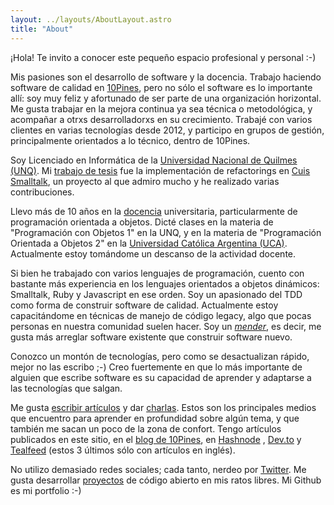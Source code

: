 ```yaml
---
layout: ../layouts/AboutLayout.astro
title: "About"
---
```


¡Hola! Te invito a conocer este pequeño espacio profesional y personal :-)

Mis pasiones son el desarrollo de software y la docencia. Trabajo haciendo software de calidad en
[10Pines](https://10pines.com), pero no sólo el software es lo importante allí: soy muy feliz y afortunado de ser parte
de una organización horizontal. Me gusta trabajar en la mejora continua ya sea técnica o metodológica, y acompañar a
otrxs desarrolladorxs en su crecimiento. Trabajé con varios clientes en varias tecnologías desde 2012, y participo en
grupos de gestión, principalmente orientados a lo técnico, dentro de 10Pines.

Soy Licenciado en Informática de la [Universidad Nacional de Quilmes (UNQ)](https://unq.edu.ar). Mi
[trabajo de tesis](/proyectos/tesis-licenciatura-unq) fue la implementación de refactorings en
[Cuis Smalltalk](https://github.com/Cuis-Smalltalk/Cuis-Smalltalk-Dev), un proyecto al que admiro mucho y he
realizado varias contribuciones.

Llevo más de 10 años en la [docencia](/docencia) universitaria, particularmente de programación orientada a objetos. Dicté
clases en la materia de "Programación con Objetos 1" en la UNQ, y en la materia de "Programación Orientada a Objetos 2"
en la [Universidad Católica Argentina (UCA)](https://uca.edu.ar/). Actualmente estoy tomándome un descanso de la actividad
docente.

Si bien he trabajado con varios lenguajes de programación, cuento con bastante más experiencia en los lenguajes orientados
a objetos dinámicos: Smalltalk, Ruby y Javascript en ese orden. Soy un apasionado del TDD como forma de construir software
de calidad. Actualmente estoy capacitándome en técnicas de manejo de código legacy, algo que pocas personas en nuestra
comunidad suelen hacer. Soy un [_mender_](https://corgibytes.com/blog/2015/08/14/makers-vs-menders/), es decir, me gusta
más arreglar software existente que construir software nuevo.

Conozco un montón de tecnologías, pero como se desactualizan rápido, mejor no las escribo ;-) Creo fuertemente en que lo
más importante de alguien que escribe software es su capacidad de aprender y adaptarse a las tecnologías que salgan.

Me gusta [escribir artículos](/blog) y dar [charlas](/presentaciones). Estos son los principales medios que encuentro para
aprender en profundidad sobre algún tema, y que también me sacan un poco de la zona de confort. Tengo artículos publicados
en este sitio, en el [blog de 10Pines](https://blog.10pines.com/author/nahuel/), en [Hashnode](https://ngarbezza.hashnode.dev/)
, [Dev.to](https://dev.to/ngarbezza) y [Tealfeed](https://tealfeed.com/nahuel) (estos 3 últimos sólo con artículos en inglés).

No utilizo demasiado redes sociales; cada tanto, nerdeo por [Twitter](https://twitter.com/ngarbezza). Me gusta desarrollar
[proyectos](/proyectos) de código abierto en mis ratos libres. Mi Github es mi portfolio :-)
